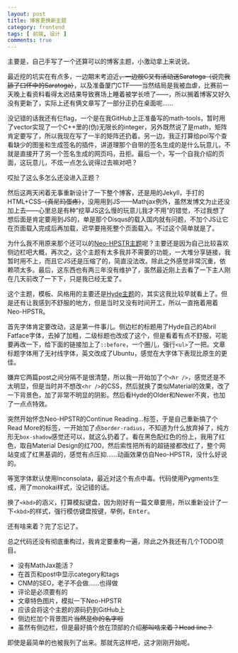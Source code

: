 ```yaml
---
layout: post
title: 博客更换新主题
category: frontend
tags: [ 前端, 设计 ]
comments: true
---
```


主要是，自己手写了一个还算可以的博客主题，小激动拿上来说说。

最近挖的坑实在有点多，一边期末考迫近~~，一边舰C又有活动送Saratoga（说完我舔了口怀中的Saratoga）~~，以及准备厦门CTF——当然结局是我被血虐，比赛前一天晚上看资料看得太迟结果导致赛场上睡着被学长喷了——，所以搁着博客又好久没有更新了，实际上还有俩文章写了一部分正扔在桌面呢......

没记错的话我还有仨flag，一个是在我GitHub上正准备写的math-tools，暂时用了vector实现了一个C++里的(伪)无限长的integer，另外既然说了是math，矩阵肯定要写了，所以我现在写了一半的矩阵还扔着。另一边，我正打算给poi写个查看缺少的图鉴和生成签名的插件，讲道理那个自带的签名生成的是什么玩意儿，不就是直接开了另一个签名生成的网页吗，丑拒。最后一个，写一个自我介绍的页面，这玩意儿，不炫一点怎么说得过去嘛对吧？

哎扯了这么多怎么还没进入正题？

<!-- more -->

然后这两天闲着无事重新设计了一下整个博客，还是用的Jekyll，手打的HTML+CSS~~（真尼玛蛋疼）~~，没用用到JS——Mathjax例外，虽然发博文为止还没加上去——心里总是有种“挖草JS这么慢的玩意儿我才不用”的错觉，不过我想了想后面是肯定要用到JS的，单是那个Disqus的载入国内就有问题，不加个JS让它在页面载入完成后再加载，迟早要拖死整个页面载入。不过这个简单就是了。

为什么我不用原来那个还可以的<a href="http://aronbordin.com/neo-hpstr-jekyll-theme/" target="_blank">Neo-HPSTR主题</a>呢？主要还是因为自己比较喜欢侧边栏吧大概，再次之，这个主题有太多我并不需要的功能，一大堆分享链接，我暂时用不上，而且它JS还是压缩了的，简直没法改。除此之外感觉非常沉重，依赖项太多。最后，这东西也有两三年没有维护了，虽然最近刚上去看了一下主人刚在几天前改了一下下，只是我已经无爱了。

这个主题，模板、风格用的主要还是<a href="http://hyde.getpoole.com/" target="_blank">Hyde主题</a>的，其实这我比较早就看上了。但是还有让我感到不舒服的地方，但是当时又没有时间开工，所以一直拖着用着Neo-HPSTR。

首先字体肯定要改动，这是第一件事儿。侧边栏的标题用了Hyde自己的Abril Fatface字体，去掉了加粗，二级标题也改成了这个，但是看着有点不舒服，可能要再改一下，给下面的链接加上了`::before`，一个圈儿，强行`<ul>`了一把。文章标题字体用了无衬线字体，英文改成了Ubuntu，感觉在大字体下表现比原生的更佳。

嫌弃它两篇post之间分隔不是很清楚，所以我一开始加了个`<hr />`，感觉还是不太明显，但是当时并不想改`<hr />`的CSS，然后就换了类似Material的效果，改了一下背景色，加了非常不明显的阴影。然后看Hyde的Older和Newer不爽，也加了一点点特效。

突然开始怀念Neo-HPSTR的Continue Reading...标签，于是自己重新搞了个Read More的标签，一开始加了点`border-radius`，不知道为什么放弃掉了，纯方形无`box-shadow`感觉还可以，就这么扔着了。看在黑色配红色的份上，我用了红色，取自Material Design的红700，然后索性把所有的超链接都改红了，整个网站变成了红黑基调的，感觉有点压抑……动画效果仿自Neo-HPSTR，没什么好说的。

等宽字体默认使用Inconsolata，最近对这个有点中毒。代码使用Pygments生成，用了monokai样式，没记错的话。

换了`<kbd>`的涵义，打算模拟键盘，因为刚好有一篇文章要用，所以重新设计了一下`<kbd>`的样式，强行模仿键盘按键，举例，<kbd>Enter</kbd>。

还有啥来着？完了忘记了。

总之代码还没有彻底重构过，我肯定要重构一遍，除此之外我还有几个TODO项目。

* 没有MathJax能活？
* 在首页和post中显示category和tags
* CNM的SEO，老子不会做……也得做
* 评论是必须要有的
* 文章特色图片，模拟一下Neo-HPSTR
* 应该会将这个主题的源码扔到GitHub上
* 侧边栏加个背景图片~~当然是你的名字啦~~
* 虽然有侧边栏，但是最好搞个放在顶部的介绍~~那叫啥来着？Head line？~~

即使是最简单的也被我列了出来。那就先这样吧，这才刚刚开始呢。

